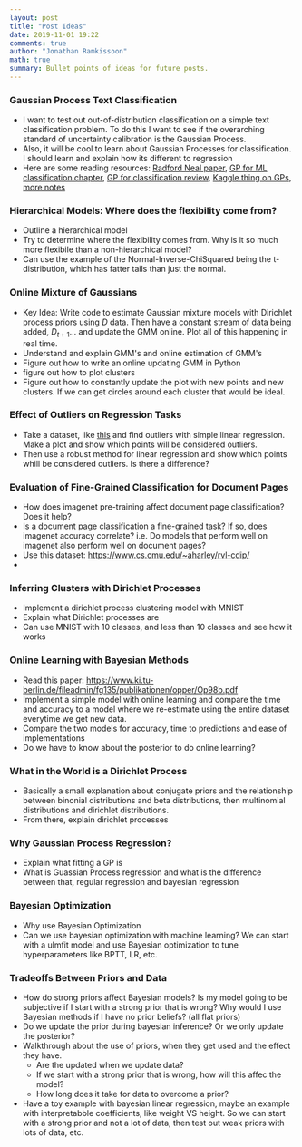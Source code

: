 ```yaml
---
layout: post
title: "Post Ideas"
date: 2019-11-01 19:22
comments: true
author: "Jonathan Ramkissoon"
math: true
summary: Bullet points of ideas for future posts.
---
```



### Gaussian Process Text Classification
- I want to test out out-of-distribution classification on a simple text classification problem. To do this I want to see if the overarching standard of uncertainty calibration is the Gaussian Process.
- Also, it will be cool to learn about Gaussian Processes for classification. I should learn and explain how its different to regression
- Here are some reading resources: [Radford Neal paper](https://www.cs.toronto.edu/~radford/ftp/val6gp.pdf), [GP for ML classification chapter](http://www.gaussianprocess.org/gpml/chapters/RW3.pdf), [GP for classification review](http://www.ideal.ece.utexas.edu/seminar/GP-austin.pdf), [Kaggle thing on GPs](https://www.kaggle.com/residentmario/gaussian-process-regression-and-classification), [more notes](https://www.newton.ac.uk/files/seminar/20080218163017001-151449.pdf)

### Hierarchical Models: Where does the flexibility come from?
- Outline a hierarchical model
- Try to determine where the flexibility comes from. Why is it so much more flexibile than a non-hierarchical model?
- Can use the example of the Normal-Inverse-ChiSquared being the t-distribution, which has fatter tails than just the normal.

### Online Mixture of Gaussians
- Key Idea: Write code to estimate Gaussian mixture models with Dirichlet process priors using $D$ data. Then have a constant stream of data being added, $D_{t+1}...$ and update the GMM online. Plot all of this happening in real time.
- Understand and explain GMM's and online estimation of GMM's
- Figure out how to write an online updating GMM in Python
- figure out how to plot clusters
- Figure out how to constantly update the plot with new points and new clusters. If we can get circles around each cluster that would be ideal.

### Effect of Outliers on Regression Tasks
- Take a dataset, like [this](https://www.kaggle.com/epattaro/brazils-house-of-deputies-reimbursements) and find outliers with simple linear regression. Make a plot and show which points will be considered outliers.
- Then use a robust method for linear regression and show which points whill be considered outliers. Is there a difference?

### Evaluation of Fine-Grained Classification for Document Pages
- How does imagenet pre-training affect document page classification? Does it help?
- Is a document page classification a fine-grained task? If so, does imagenet accuracy correlate? i.e. Do models that perform well on imagenet also perform well on document pages?
- Use this dataset: https://www.cs.cmu.edu/~aharley/rvl-cdip/
-


### Inferring Clusters with Dirichlet Processes
- Implement a dirichlet process clustering model with MNIST
- Explain what Dirichlet processes are
- Can use MNIST with 10 classes, and less than 10 classes and see how it works



### Online Learning with Bayesian Methods
- Read this paper: https://www.ki.tu-berlin.de/fileadmin/fg135/publikationen/opper/Op98b.pdf
- Implement a simple model with online learning and compare the time and accuracy to a model where we re-estimate using the entire dataset everytime we get new data.
- Compare the two models for accuracy, time to predictions and ease of implementations
- Do we have to know about the posterior to do online learning?

### What in the World is a Dirichlet Process
- Basically a small explanation about conjugate priors and the relationship between binonial distributions and beta distributions, then multinomial distributions and dirichlet distributions.
- From there, explain dirichlet processes

### Why Gaussian Process Regression?
- Explain what fitting a GP is
- What is Guassian Process regression and what is the difference between that, regular regression and bayesian regression

### Bayesian Optimization
- Why use Bayesian Optimization
- Can we use bayesian optimization with machine learning? We can start with a ulmfit model and use Bayesian optimization to tune hyperparameters like BPTT, LR, etc.

### Tradeoffs Between Priors and Data
- How do strong priors affect Bayesian models? Is my model going to be subjective if I start with a strong prior that is wrong? Why would I use Bayesian methods if I have no prior beliefs? (all flat priors)
- Do we update the prior during bayesian inference? Or we only update the posterior?
- Walkthrough about the use of priors, when they get used and the effect they have.
    - Are the updated when we update data?
    - If we start with a strong prior that is wrong, how will this affec the model?
    - How long does it take for data to overcome a prior?
- Have a toy example with bayesian linear regression, maybe an example with interpretabble coefficients, like weight VS height. So we can start with a strong prior and not a lot of data, then test out weak priors with lots of data, etc.
